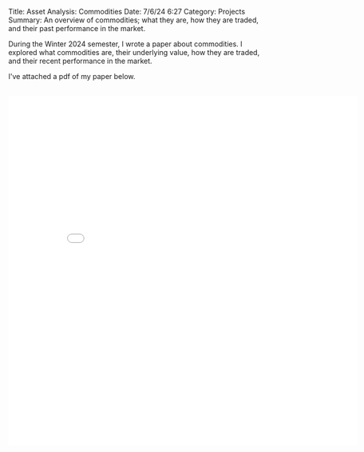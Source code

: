 Title: Asset Analysis: Commodities
Date: 7/6/24 6:27
Category: Projects
Summary: An overview of commodities; what they are, how they are traded, and their past performance in the market.

During the Winter 2024 semester, I wrote a paper about commodities. I explored what commodities are, their underlying value, how they are traded, and their recent performance in the market.

I've attached a pdf of my paper below.

<br>
<embed
src="files/CommodityAnalysis.pdf"
width="700px"
height="700px">
</embed>